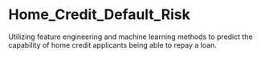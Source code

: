 # Home_Credit_Default_Risk
Utilizing feature engineering and machine learning methods to predict the capability of home credit applicants being able to repay a loan.
